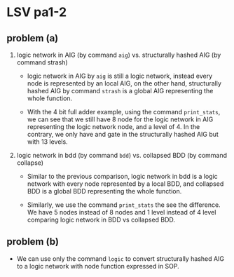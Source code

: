 # LSV pa1-2

## problem (a)

1. logic network in AIG (by command `aig`) vs. structurally hashed AIG (by command strash)

    * logic network in AIG by `aig` is still a logic network, instead every node is represented by an local AIG,
    on the other hand, structurally hashed AIG by command `strash` is a global AIG representing the whole function.

    * With the 4 bit full adder example, using the command `print_stats`, we can see that we still have 8 node
    for the logic network in AIG representing the logic network node, and a level of 4. In the contrary, we only
    have and gate in the structurally hashed AIG but with 13 levels.

2. logic network in bdd (by command `bdd`) vs. collapsed BDD (by command collapse)

    - Similar to the previous comparison, logic network in bdd is a logic network with every node represented by
    a local BDD, and collapsed BDD is a global BDD representing the whole function.

    - Similarly, we use the command `print_stats` the see the difference. We have 5 nodes instead of 8 nodes and
    1 level instead of 4 level comparing logic network in BDD vs collapsed BDD.

## problem (b)

- We can use only the command `logic` to convert structurally hashed AIG to a logic network with node function
expressed in SOP.
